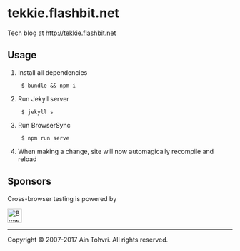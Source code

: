 # tekkie.flashbit.net

Tech blog at http://tekkie.flashbit.net

## Usage

1. Install all dependencies

        $ bundle && npm i

2. Run Jekyll server

        $ jekyll s

3. Run BrowserSync

        $ npm run serve

4. When making a change, site will now automagically recompile and reload

## Sponsors

Cross-browser testing is powered by

<a href="https://www.browserstack.com" title="BrowserStack"><img src="https://rawgithub.com/ain/tekkie.flashbit.net/master/assets/browserstack.svg" height="32px" alt="BrowserStack"></a>

- - -
Copyright © 2007-2017 Ain Tohvri. All rights reserved.
